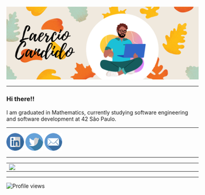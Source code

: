![Representação de Laercio sentado de pernas cruzadas com um notebook na mão em um fundo com folhas](https://github.com/LaercioCandido/LaercioCandido/blob/main/capa.png)

-------

### Hi there!!

I am graduated in Mathematics, currently studying software engineering and software development at 42 São Paulo.

-------


<a href="https://www.linkedin.com/in/laerciocandido"><img src="https://github.com/LaercioCandido/LaercioCandido/blob/main/linkedin.png" width="46"></img></a>
<a href="https://www.twitter.com/lahhalcandido"><img src="https://github.com/LaercioCandido/LaercioCandido/blob/main/twitter.png" width="46"></img></a>
<a href="mailto:lcs_junior@yahoo.com.br"><img src="https://github.com/LaercioCandido/LaercioCandido/blob/main/email.png" width="46"></img></a>


--------

<center>
<table>
    <tr>
        <td><img width="495px" align="left" src="https://github-readme-stats.vercel.app/api?username=laerciocandido&hide=prs,issues&theme=buefy"/></td>
        <td><img width="400px" align="left" src="https://github-readme-stats.vercel.app/api/top-langs/?username=laerciocandido&theme=buefy" /></td>
    </tr>   
</table>
</center>

--------


![Profile views](https://komarev.com/ghpvc/?username=laerciocandido&color=blue&style=flat)

